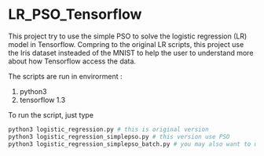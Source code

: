 # LR_PSO_Tensorflow

This project try to use the simple PSO to solve the logistic regression (LR) model in Tensorflow. Compring to the original LR scripts, this project use the Iris dataset insteaded of the MNIST to help the user to understand more about how Tensorflow access the data.

The scripts are run in envirorment :
1. python3
2. tensorflow 1.3

To run the script, just type
```python
python3 logistic_regression.py # this is original version
python3 logistic_regression_simplepso.py # this version use PSO
python3 logistic_regression_simplepso_batch.py # you may also want to use mini-batch training
```